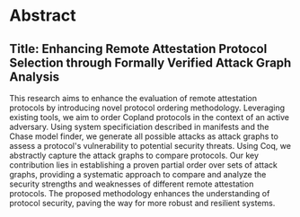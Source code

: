 # Abstract

## Title: Enhancing Remote Attestation Protocol Selection through Formally Verified Attack Graph Analysis

This research aims to enhance the evaluation of remote attestation protocols by introducing novel protocol ordering methodology. Leveraging existing tools, we aim to order Copland protocols in the context of an active adversary. Using system specificiation described in manifests and the Chase model finder, we generate all possible attacks as attack graphs to assess a protocol's vulnerability to potential security threats. Using Coq, we abstractly capture the attack graphs to compare protocols. Our key contribution lies in establishing a proven partial order over sets of attack graphs, providing a systematic approach to compare and analyze the security strengths and weaknesses of different remote attestation protocols. The proposed methodology enhances the understanding of protocol security, paving the way for more robust and resilient systems.
